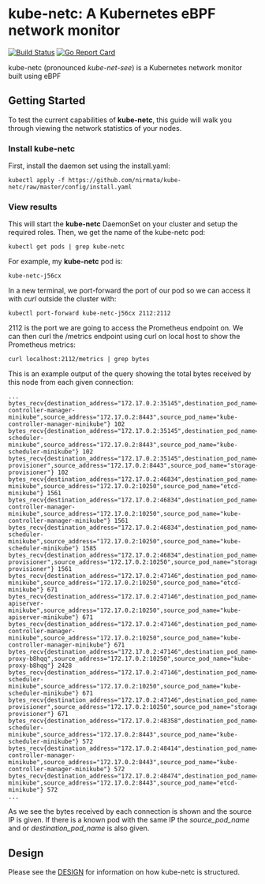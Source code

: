 # kube-netc: A Kubernetes eBPF network monitor

[![Build Status](https://travis-ci.org/nirmata/kube-netc.svg?branch=master)](https://travis-ci.org/nirmata/kube-netc) [![Go Report Card](https://goreportcard.com/badge/github.com/nirmata/kube-netc)](https://goreportcard.com/report/github.com/nirmata/kube-netc)


kube-netc (pronounced <i>kube-net-see</i>) is a Kubernetes network monitor built using eBPF

## Getting Started

To test the current capabilities of **kube-netc**, this guide will walk you through viewing the network statistics of your nodes.

### Install kube-netc

First, install the daemon set using the install.yaml:

``` 
kubectl apply -f https://github.com/nirmata/kube-netc/raw/master/config/install.yaml
```

### View results

This will start the **kube-netc** DaemonSet on your cluster and setup the required roles. Then, we get the name of the kube-netc pod:

```
kubectl get pods | grep kube-netc
```

For example, my **kube-netc** pod is:

```
kube-netc-j56cx
```
In a new terminal, we port-forward the port of our pod so we can access it with *curl* outside the cluster with:

```
kubectl port-forward kube-netc-j56cx 2112:2112
```

2112 is the port we are going to access the Prometheus endpoint on. We can then curl the /metrics endpoint using curl on local host to show the Prometheus metrics:

```
curl localhost:2112/metrics | grep bytes
```

This is an example output of the query showing the total bytes received by this node from each given connection:

```
...
bytes_recv{destination_address="172.17.0.2:35145",destination_pod_name="kube-controller-manager-minikube",source_address="172.17.0.2:8443",source_pod_name="kube-controller-manager-minikube"} 102
bytes_recv{destination_address="172.17.0.2:35145",destination_pod_name="kube-scheduler-minikube",source_address="172.17.0.2:8443",source_pod_name="kube-scheduler-minikube"} 102
bytes_recv{destination_address="172.17.0.2:35145",destination_pod_name="storage-provisioner",source_address="172.17.0.2:8443",source_pod_name="storage-provisioner"} 102
bytes_recv{destination_address="172.17.0.2:46834",destination_pod_name="etcd-minikube",source_address="172.17.0.2:10250",source_pod_name="etcd-minikube"} 1561
bytes_recv{destination_address="172.17.0.2:46834",destination_pod_name="kube-controller-manager-minikube",source_address="172.17.0.2:10250",source_pod_name="kube-controller-manager-minikube"} 1561
bytes_recv{destination_address="172.17.0.2:46834",destination_pod_name="kube-scheduler-minikube",source_address="172.17.0.2:10250",source_pod_name="kube-scheduler-minikube"} 1585
bytes_recv{destination_address="172.17.0.2:46834",destination_pod_name="storage-provisioner",source_address="172.17.0.2:10250",source_pod_name="storage-provisioner"} 1561
bytes_recv{destination_address="172.17.0.2:47146",destination_pod_name="etcd-minikube",source_address="172.17.0.2:10250",source_pod_name="etcd-minikube"} 671
bytes_recv{destination_address="172.17.0.2:47146",destination_pod_name="kube-apiserver-minikube",source_address="172.17.0.2:10250",source_pod_name="kube-apiserver-minikube"} 671
bytes_recv{destination_address="172.17.0.2:47146",destination_pod_name="kube-controller-manager-minikube",source_address="172.17.0.2:10250",source_pod_name="kube-controller-manager-minikube"} 671
bytes_recv{destination_address="172.17.0.2:47146",destination_pod_name="kube-proxy-b8hqq",source_address="172.17.0.2:10250",source_pod_name="kube-proxy-b8hqq"} 2428
bytes_recv{destination_address="172.17.0.2:47146",destination_pod_name="kube-scheduler-minikube",source_address="172.17.0.2:10250",source_pod_name="kube-scheduler-minikube"} 671
bytes_recv{destination_address="172.17.0.2:47146",destination_pod_name="storage-provisioner",source_address="172.17.0.2:10250",source_pod_name="storage-provisioner"} 671
bytes_recv{destination_address="172.17.0.2:48358",destination_pod_name="kube-scheduler-minikube",source_address="172.17.0.2:8443",source_pod_name="kube-scheduler-minikube"} 572
bytes_recv{destination_address="172.17.0.2:48414",destination_pod_name="kube-controller-manager-minikube",source_address="172.17.0.2:8443",source_pod_name="kube-controller-manager-minikube"} 572
bytes_recv{destination_address="172.17.0.2:48474",destination_pod_name="etcd-minikube",source_address="172.17.0.2:8443",source_pod_name="etcd-minikube"} 572
...
```

As we see the bytes received by each connection is shown and the source IP is given. If there is a known pod with the same IP the *source_pod_name* and or *destination_pod_name* is also given.

## Design

Please see the [DESIGN](DESIGN.md) for information on how kube-netc is structured.
